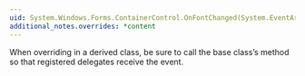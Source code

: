 ```yaml
---
uid: System.Windows.Forms.ContainerControl.OnFontChanged(System.EventArgs)
additional_notes.overrides: *content
---
```


<p>When overriding <xref href="System.Windows.Forms.ContainerControl.OnFontChanged(System.EventArgs)"></xref> in a derived class, be sure to call the base class’s <xref href="System.Windows.Forms.ContainerControl.OnFontChanged(System.EventArgs)"></xref> method so that registered delegates receive the event.</p>


